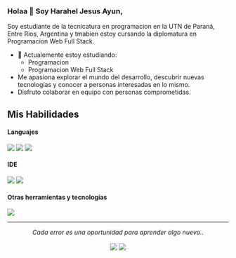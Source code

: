 ### Holaa 👋 Soy Harahel Jesus Ayun,

Soy estudiante de la tecnicatura en programacion en la UTN de Paraná, Entre Rios, Argentina y tmabien estoy cursando la diplomatura en Programacion Web Full Stack.

- 🔭 Actualemente estoy estudiando:
	- Programacion
	- Programacion Web Full Stack
- Me apasiona explorar el mundo del desarrollo, descubrir nuevas tecnologías y conocer a personas interesadas en lo mismo.
- Disfruto colaborar en equipo con personas comprometidas.

## Mis Habilidades

<h4> Languajes </h4>
<span> 
  <img src="https://img.shields.io/badge/HTML5-E34F26?style=for-the-badge&logo=html5&logoColor=white">
  <img src="https://img.shields.io/badge/CSS3-1572B6?style=for-the-badge&logo=css3&logoColor=white">
  <img src="https://img.shields.io/badge/JavaScript-F7DF1E?style=for-the-badge&logo=javascript&logoColor=black">
  <img src="">
</span>


<h4> IDE </h4>
<span>
<img src="https://img.icons8.com/?size=100&id=y7WGoWNuIWac&format=png&color=000000">
<img src="https://img.shields.io/badge/Visual_Studio_Code-0078D4?style=for-the-badge&logo=visual%20studio%20code&logoColor=white">


<h4> Otras herramientas y tecnologías </h4>
<span>
  <img src="https://img.shields.io/badge/Git-F05032?style=for-the-badge&logo=git&logoColor=white">
</span>


<hr>
<p align="center">
   <i>Cada error es una oportunidad para aprender algo nuevo..</i>
   <br>
<br>	
<a target="_blank" href="https://www.linkedin.com/in/harahel-ayun-4aa1b330b/"><img src="https://img.shields.io/badge/-LinkedIn-0077B5?style=for-the-badge&logo=Linkedin&logoColor=white"></img></a>
<a target="_blank" href="harahelayun54@gmail.com"><img src="https://img.shields.io/badge/-Gmail-D14836?style=for-the-badge&logo=Gmail&logoColor=white"></img></a>
<br>
</p>
